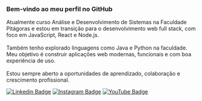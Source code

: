 <h3 align="left">Bem-vindo ao meu perfil no GitHub</h3>

<p align="left">
Atualmente curso Análise e Desenvolvimento de Sistemas na Faculdade Pitágoras e estou em transição para o desenvolvimento web full stack, com foco em JavaScript, React e Node.js.<br><br>
Também tenho explorado linguagens como Java e Python na faculdade. Meu objetivo é construir aplicações web modernas, funcionais e com boa experiência de uso.<br><br>
Estou sempre aberto a oportunidades de aprendizado, colaboração e crescimento profissional.
</p>

[![Linkedin Badge](https://img.shields.io/badge/-Linkedin-blue?style=flat-square&logo=Linkedin&logoColor=white&link=https://www.linkedin.com/in/jbrunops/)](https://www.linkedin.com/in/jbrunops/) 
[![Instagram Badge](https://img.shields.io/badge/-Instagram-purple?style=flat-square&logo=Instagram&logoColor=white&link=https://www.instagram.com/jbrunops/)](https://www.instagram.com/jbrunops/)
[![YouTube Badge](https://img.shields.io/badge/-YouTube-red?style=flat-square&logo=YouTube&logoColor=white&link=https://www.youtube.com/@jacksonporciunculadev)](https://www.youtube.com/@jacksonporciunculadev)

